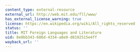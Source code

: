 ```yaml
---
content_type: external-resource
external_url: http://web.mit.edu/fll/www/
has_external_license_warning: true
license: https://en.wikipedia.org/wiki/All_rights_reserved
status: ''
title: MIT Foreign Languages and Literature
uid: 8e8bb343-686d-4334-a8e9-d8192515e4ff
wayback_url: ''
---
```

